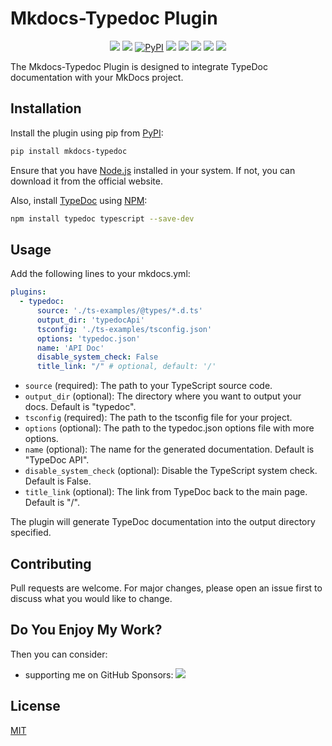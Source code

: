 # Mkdocs-Typedoc Plugin

<p align="center">
<a href="https://hits.seeyoufarm.com"><img src="https://hits.seeyoufarm.com/api/count/incr/badge.svg?url=https%3A%2F%2Fgithub.com%2FJakubAndrysek%2Fmkdocs-typedoc&count_bg=%2379C83D&title_bg=%23555555&icon=&icon_color=%23E7E7E7&title=hits&edge_flat=true"/></a>
<a href="https://github.com/JakubAndrysek/mkdocs-typedoc/blob/main/LICENSE" target="_blank"><img src="https://img.shields.io/github/license/JakubAndrysek/mkdocs-typedoc?style=flat-square"></a>
<a href="https://pypi.org/project/mkdocs-typedoc/" target="_blank"><img alt="PyPI" src="https://img.shields.io/pypi/v/mkdocs-typedoc?style=flat-square"></a>
<a href="https://github.com/JakubAndrysek/mkdocs-typedoc/stargazers" target="_blank"><img src="https://img.shields.io/github/stars/JakubAndrysek/mkdocs-typedoc?style=flat-square"></a>
<a href="https://github.com/JakubAndrysek/mkdocs-typedoc/forks" target="_blank"><img src="https://img.shields.io/github/forks/JakubAndrysek/mkdocs-typedoc?style=flat-square"></a>
<a href="https://github.com/JakubAndrysek/mkdocs-typedoc/issues" target="_blank"><img src="https://img.shields.io/github/issues/JakubAndrysek/mkdocs-typedoc?style=flat-square"></a>
<a href="https://github.com/JakubAndrysek/mkdocs-typedoc/discussions" target="_blank"><img src="https://img.shields.io/github/discussions/JakubAndrysek/mkdocs-typedoc?style=flat-square"></a>
<a href="https://pypistats.org/packages/mkdocs-typedoc" target="_blank"><img src="https://static.pepy.tech/personalized-badge/mkdocs-typedoc?period=month&units=international_system&left_color=black&right_color=orange&left_text=Downloads"></a>
</p>

The Mkdocs-Typedoc Plugin is designed to integrate TypeDoc documentation with your MkDocs project.

## Installation

Install the plugin using pip from [PyPI](https://pypi.org/project/mkdocs-typedoc/):

```bash
pip install mkdocs-typedoc
```

Ensure that you have [Node.js](https://nodejs.org/en/) installed in your system. If not, you can download it from the official website.

Also, install [TypeDoc](https://typedoc.org/) using [NPM](https://www.npmjs.com/):

```bash
npm install typedoc typescript --save-dev
```

## Usage

Add the following lines to your mkdocs.yml:

```yaml
plugins:
  - typedoc:
      source: './ts-examples/@types/*.d.ts'
      output_dir: 'typedocApi'
      tsconfig: './ts-examples/tsconfig.json'
      options: 'typedoc.json'
      name: 'API Doc'
      disable_system_check: False
      title_link: "/" # optional, default: '/'
```

- `source` (required): The path to your TypeScript source code.
- `output_dir` (optional): The directory where you want to output your docs. Default is "typedoc".
- `tsconfig` (required): The path to the tsconfig file for your project.
- `options` (optional): The path to the typedoc.json options file with more options.
- `name` (optional): The name for the generated documentation. Default is "TypeDoc API".
- `disable_system_check` (optional): Disable the TypeScript system check. Default is False.
- `title_link` (optional): The link from TypeDoc back to the main page. Default is "/".

The plugin will generate TypeDoc documentation into the output directory specified.

## Contributing

Pull requests are welcome. For major changes, please open an issue first to discuss what you would like to change.

## Do You Enjoy My Work?
Then you can consider:

- supporting me on GitHub Sponsors: [![](https://img.shields.io/static/v1?label=Sponsor&message=%E2%9D%A4&logo=GitHub&color=%23fe8e86)](https://github.com/sponsors/jakubandrysek)

## License

[MIT](https://choosealicense.com/licenses/mit/)